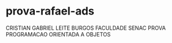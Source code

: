 # prova-rafael-ads
CRISTIAN GABRIEL LEITE BURGOS
FACULDADE SENAC
PROVA PROGRAMACAO ORIENTADA A OBJETOS
